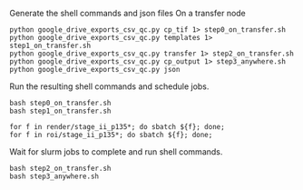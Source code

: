 Generate the shell commands and json files
On a transfer node

```
python google_drive_exports_csv_qc.py cp_tif 1> step0_on_transfer.sh
python google_drive_exports_csv_qc.py templates 1> step1_on_transfer.sh
python google_drive_exports_csv_qc.py transfer 1> step2_on_transfer.sh
python google_drive_exports_csv_qc.py cp_output 1> step3_anywhere.sh
python google_drive_exports_csv_qc.py json
```

Run the resulting shell commands and schedule jobs.

```
bash step0_on_transfer.sh
bash step1_on_transfer.sh

for f in render/stage_ii_p135*; do sbatch ${f}; done;
for f in roi/stage_ii_p135*; do sbatch ${f}; done;
```

Wait for slurm jobs to complete and run shell commands.

```
bash step2_on_transfer.sh
bash step3_anywhere.sh
```
